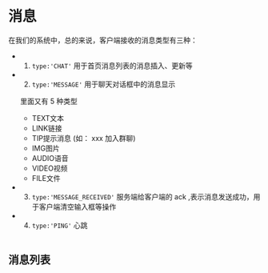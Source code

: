 # 消息

在我们的系统中，总的来说，客户端接收的消息类型有三种：
- 1. `type:'CHAT'` 用于首页消息列表的消息插入、更新等
- 2. `type:'MESSAGE'` 用于聊天对话框中的消息显示

  里面又有 5 种类型
  - TEXT文本 
  - LINK链接 
  - TIP提示消息 (如： xxx 加入群聊)
  - IMG图片 
  - AUDIO语音 
  - VIDEO视频 
  - FILE文件
- 3. `type:'MESSAGE_RECEIVED'` 服务端给客户端的 ack ,表示消息发送成功，用于客户端清空输入框等操作 
- 4. `type:'PING'` 心跳
<img :src="$withBase('/imgs/im/chatroom.png')" style="transform:scale(0.9);">


## 消息列表
